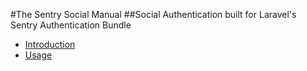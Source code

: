 #The Sentry Social Manual
##Social Authentication built for Laravel's Sentry Authentication Bundle

* [Introduction](/manuals/sentrysocial/introduction)
* [Usage](/manuals/sentrysocial/usage)